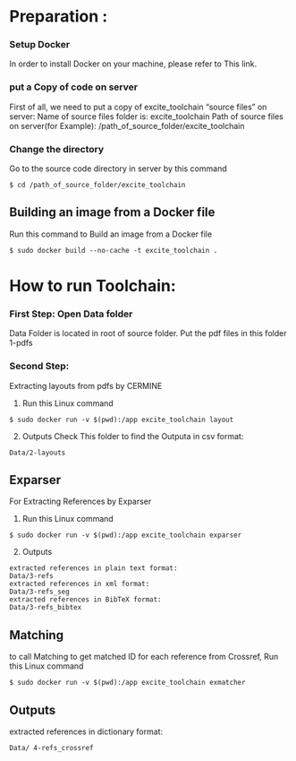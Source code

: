 # Preparation :
### Setup Docker
In order to install Docker on your machine, please refer to This link.

### put a Copy of code on server
First of all,  we need to put a copy of excite_toolchain “source files” on server:
Name of source files folder is: excite_toolchain
Path of source files on server(for Example): /path_of_source_folder/excite_toolchain

### Change the directory
Go to the source code directory in server by this command
```
$ cd /path_of_source_folder/excite_toolchain
```

## Building an image from a Docker file
Run this command to Build an image from a Docker file
```
$ sudo docker build --no-cache -t excite_toolchain . 
```

# How to run Toolchain:
### First Step: Open Data folder 
Data Folder is located in root of source folder. Put the pdf files in this folder 1-pdfs

### Second Step:
Extracting layouts from pdfs by CERMINE

1. Run this Linux command
```
$ sudo docker run -v $(pwd):/app excite_toolchain layout
```

2. Outputs
Check This folder to find the Outputa in csv format:
```
Data/2-layouts
```
## Exparser
For Extracting References by Exparser

1. Run this Linux command
```
$ sudo docker run -v $(pwd):/app excite_toolchain exparser
```
2. Outputs
```
extracted references in plain text format:
Data/3-refs
extracted references in xml format:
Data/3-refs_seg
extracted references in BibTeX format: 
Data/3-refs_bibtex 
```

## Matching
to call Matching to get matched ID for each reference from Crossref, Run this Linux command
```
$ sudo docker run -v $(pwd):/app excite_toolchain exmatcher
```

## Outputs
extracted references in dictionary format: 
```
Data/ 4-refs_crossref
```